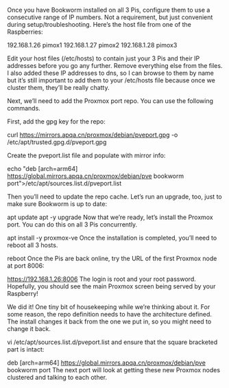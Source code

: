 Once you have Bookworm installed on all 3 Pis, configure them to use a consecutive range of IP numbers. Not a requirement, but just convenient during setup/troubleshooting. Here’s the host file from one of the Raspberries:

192.168.1.26     pimox1
192.168.1.27     pimox2
192.168.1.28     pimox3

Edit your host files (/etc/hosts) to contain just your 3 Pis and their IP addresses before you go any further. 
Remove everything else from the files. 
I also added these IP addresses to dns, so I can browse to them by name but it’s still important to add them to your /etc/hosts file because once we cluster them, they’ll be really chatty.

Next, we’ll need to add the Proxmox port repo. You can use the following commands.

First, add the gpg key for the repo:

curl https://mirrors.apqa.cn/proxmox/debian/pveport.gpg -o /etc/apt/trusted.gpg.d/pveport.gpg

Create the pveport.list file and populate with mirror info:

echo "deb [arch=arm64] https://global.mirrors.apqa.cn/proxmox/debian/pve bookworm port">/etc/apt/sources.list.d/pveport.list

Then you’ll need to update the repo cache. Let’s run an upgrade, too, just to make sure Bookworm is up to date:

apt update
apt -y upgrade
Now that we’re ready, let’s install the Proxmox port. You can do this on all 3 Pis concurrently.

apt install -y proxmox-ve 
Once the installation is completed, you’ll need to reboot all 3 hosts.

reboot
Once the Pis are back online, try the URL of the first Proxmox node at port 8006:

https://192.168.1.26:8006
The login is root and your root password. Hopefully, you should see the main Proxmox screen being served by your Raspberry!


We did it! One tiny bit of housekeeping while we’re thinking about it. For some reason, the repo definition needs to have the architecture defined. The install changes it back from the one we put in, so you might need to change it back.

vi /etc/apt/sources.list.d/pveport.list
and ensure that the square bracketed part is intact:

deb [arch=arm64] https://global.mirrors.apqa.cn/proxmox/debian/pve bookworm port
The next port will look at getting these new Proxmox nodes clustered and talking to each other.
